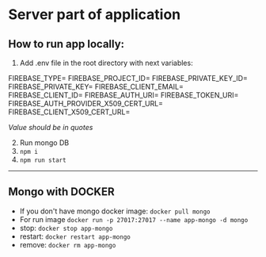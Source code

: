 # Server part of application

## How to run app locally:

1) Add .env file in the root directory with next variables:

FIREBASE_TYPE=
FIREBASE_PROJECT_ID=
FIREBASE_PRIVATE_KEY_ID=
FIREBASE_PRIVATE_KEY=
FIREBASE_CLIENT_EMAIL=
FIREBASE_CLIENT_ID=
FIREBASE_AUTH_URI=
FIREBASE_TOKEN_URI=
FIREBASE_AUTH_PROVIDER_X509_CERT_URL=
FIREBASE_CLIENT_X509_CERT_URL=

*Value should be in quotes*

2) Run mongo DB
3) `npm i`
4) `npm run start`

------

## Mongo with DOCKER

* If you don't have mongo docker image: `docker pull mongo`
* For run image `docker run -p 27017:27017 --name app-mongo -d mongo`
* stop: `docker stop app-mongo`
* restart: `docker restart app-mongo`
* remove: `docker rm app-mongo`
